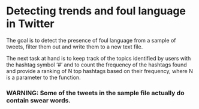 # Detecting trends and foul language in Twitter
The goal is to detect the presence of foul language from a sample of tweets, filter them out and write them to a new text file.

The next task at hand is to keep track of the topics identified by users with the hashtag symbol ‘#’ and to count the frequency of the hashtags found and provide a ranking of N top hashtags based on their frequency, where N is a parameter to the function.

### WARNING: Some of the tweets in the sample file actually do contain swear words.

